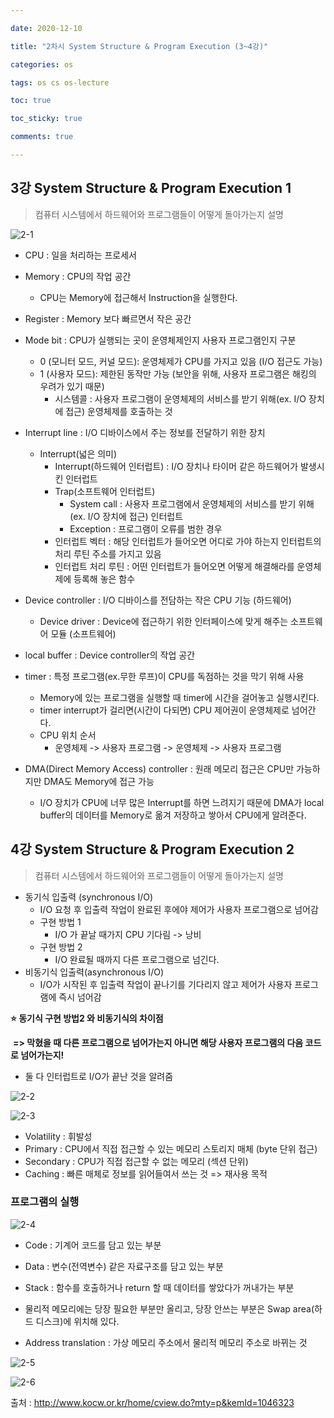 ```yaml
---

date: 2020-12-10

title: "2차시 System Structure & Program Execution (3~4강)"

categories: os

tags: os cs os-lecture

toc: true

toc_sticky: true

comments: true

---
```


## 3강 System Structure & Program Execution 1

>  컴퓨터 시스템에서 하드웨어와 프로그램들이 어떻게 돌아가는지 설명

![2-1](/assets/images/os/os_lecture/2-1.PNG)

- CPU : 일을 처리하는 프로세서

- Memory : CPU의 작업 공간
  - CPU는 Memory에 접근해서 Instruction을 실행한다. 
- Register : Memory 보다 빠르면서 작은 공간
- Mode bit : CPU가 실행되는 곳이 운영체제인지 사용자 프로그램인지 구분
  - 0 (모니터 모드, 커널 모드): 운영체제가 CPU를 가지고 있음 (I/O 접근도 가능)
  - 1 (사용자 모드): 제한된 동작만 가능 (보안을 위해, 사용자 프로그램은 해킹의 우려가 있기 때문)
    - 시스템콜 : 사용자 프로그램이 운영체제의 서비스를 받기 위해(ex. I/O 장치에 접근) 운영체제를 호출하는 것
- Interrupt line : I/O 디바이스에서 주는 정보를 전달하기 위한 장치
  - Interrupt(넓은 의미)
    - Interrupt(하드웨어 인터럽트) : I/O 장치나 타이머 같은 하드웨어가 발생시킨 인터럽트
    - Trap(소프트웨어 인터럽트)
      - System call : 사용자 프로그램에서 운영체제의 서비스를 받기 위해(ex. I/O 장치에 접근) 인터럽트
      - Exception : 프로그램이 오류를 범한 경우
    - 인터럽트 벡터 : 해당 인터럽트가 들어오면 어디로 가야 하는지 인터럽트의 처리 루틴 주소를 가지고 있음
    - 인터럽트 처리 루틴 : 어떤 인터럽트가 들어오면 어떻게 해결해라를 운영체제에 등록해 놓은 함수
- Device controller : I/O 디바이스를 전담하는 작은 CPU 기능 (하드웨어)
  - Device driver : Device에 접근하기 위한 인터페이스에 맞게 해주는 소프트웨어 모듈 (소프트웨어)
- local buffer : Device controller의 작업 공간
- timer : 특정 프로그램(ex.무한 루프)이 CPU를 독점하는 것을 막기 위해 사용
  - Memory에 있는 프로그램을 실행할 때 timer에 시간을 걸어놓고 실행시킨다.
  - timer interrupt가 걸리면(시간이 다되면) CPU 제어권이 운영체제로 넘어간다.
  - CPU 위치 순서
    - 운영체제 -> 사용자 프로그램 -> 운영체제 -> 사용자 프로그램
- DMA(Direct Memory Access) controller : 원래 메모리 접근은 CPU만 가능하지만 DMA도 Memory에 접근 가능
  - I/O 장치가 CPU에 너무 많은 Interrupt를 하면 느려지기 때문에 DMA가 local buffer의 데이터를 Memory로 옮겨 저장하고 쌓아서 CPU에게 알려준다. 





## 4강 System Structure & Program Execution 2

>  컴퓨터 시스템에서 하드웨어와 프로그램들이 어떻게 돌아가는지 설명

- 동기식 입출력 (synchronous I/O)
  - I/O 요청 후 입출력 작업이 완료된 후에야 제어가 사용자 프로그램으로 넘어감
  - 구현 방법 1
    - I/O 가 끝날 때가지 CPU 기다림 -> 낭비
  - 구현 방법 2
    - I/O 완료될 때까지 다른 프로그램으로 넘긴다.
- 비동기식 입출력(asynchronous I/O)
  - I/O가 시작된 후 입출력 작업이 끝나기를 기다리지 않고 제어가 사용자 프로그램에 즉시 넘어감

**:star: 동기식 구현 방법2 와 비동기식의 차이점**

​	**=> 막혔을 때 다른 프로그램으로 넘어가는지 아니면 해당 사용자 프로그램의 다음 코드로 넘어가는지!**

- 둘 다 인터럽트로 I/O가 끝난 것을 알려줌

![2-2](/assets/images/os/os_lecture/2-2.PNG)



![2-3](/assets/images/os/os_lecture/2-3.PNG)

- Volatility : 휘발성
- Primary : CPU에서 직접 접근할 수 있는 메모리 스토리지 매체 (byte 단위 접근)
- Secondary : CPU가 직접 접근할 수 없는 메모리 (섹션 단위)
- Caching : 빠른 매체로 정보를 읽어들여서 쓰는 것 => 재사용 목적



### 프로그램의 실행

![2-4](/assets/images/os/os_lecture/2-4.PNG)

- Code : 기계어 코드를 담고 있는 부분
- Data : 변수(전역변수) 같은 자료구조를 담고 있는 부분
- Stack : 함수를 호출하거나 return 할 때 데이터를 쌓았다가 꺼내가는 부분



- 물리적 메모리에는 당장 필요한 부분만 올리고, 당장 안쓰는 부분은 Swap area(하드 디스크)에 위치해 있다.

- Address translation : 가상 메모리 주소에서 물리적 메모리 주소로 바뀌는 것



![2-5](/assets/images/os/os_lecture/2-5.PNG)



![2-6](/assets/images/os/os_lecture/2-6.PNG)


출처 : http://www.kocw.or.kr/home/cview.do?mty=p&kemId=1046323